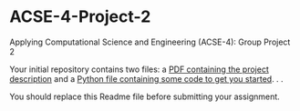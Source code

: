 # ACSE-4-Project-2
Applying Computational Science and Engineering (ACSE-4): Group Project 2

Your initial repository contains two files: a [PDF containing the project description](./ACSE-4.2-ProjectDescription.pdf) and a [Python file containing some code to get you started](./sph_stub.py). . .

You should replace this Readme file before submitting your assignment.
